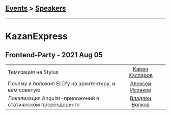 ## [Events](../README.md) > [Speakers](../speakers.md)
---

# KazanExpress

## Frontend-Party - 2021 Aug 05 
| | | |
| --- | :---: | --- |
| Темизация на Stylus  |  [Карен Каспаров](../../speakers/Карен%20Каспаров.md)  |    |
| Почему я положил ELD’у на архитектуру, и вам советую  |  [Алексей Исхаков](../../speakers/Алексей%20Исхаков.md)  |    |
| Локализация Angular-приложений в статическом пререндеринге  |  [Владлен Волков](../../speakers/Владлен%20Волков.md)  |    |
